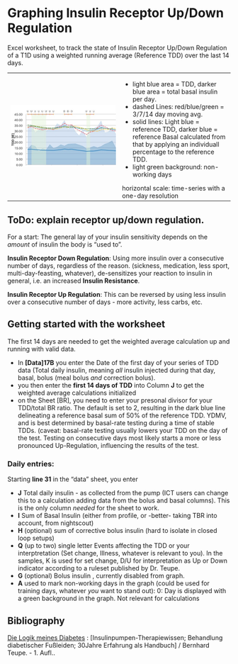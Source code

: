 # Graphing Insulin Receptor Up/Down Regulation
Excel worksheet, to track the state of Insulin Receptor Up/Down Regulation of a T1D using a weighted running average (Reference TDD) over the last 14 days.

<table>
 <tr><td width="50%">
 <img  src="img/TDD-and-Basal.jpg">
  </td>
  <td>
   <ul><li>  light blue area = TDD, darker blue area = total basal insulin per day. 
   </li><li> dashed Lines: red/blue/green = 3/7/14 day moving avg. 
   </li><li> solid lines: Light blue = reference TDD, darker blue = reference Basal calculated from that by applying an individuall percentage to the reference TDD. 
    </li><li>light green background: non-working days</li>
    </ul>
   horizontal scale: time-series with a one-day resolution
</td></tr></table>

## ToDo: explain receptor up/down regulation. 
For a start: The general lay of your insulin sensitivity depends on the *amount* of insulin the body is “used to”. 

**Insulin Receptor Down Regulation**:  Using more insulin over a consecutive number of days, regardless of the reason.
(sickness,  medication, less sport, multi-day-feasting, whatever), de-sensitizes your reaction to insulin in general,  i.e. an increased **Insulin Resistance**.

**Insulin Receptor Up Regulation**: This can be reversed by using less insulin over a consecutive number of days - more activity, less carbs, etc. 

## Getting started with the worksheet
The first 14 days are needed to get the weighted average calculation up and running with valid data.
* In **[Data]17B** you enter the Date of the first day of your series of TDD data (Total daily insulin, meaning *all* insulin injected during that day, basal, bolus (meal bolus *and*  correction bolus).
* you then enter  the **first 14 days of TDD** into Column **J** to get the weighted average calculations initialized
* on the Sheet [BR], you need to enter your presonal divisor for your TDD/total BR ratio. The default is set to 2, resulting in the dark blue line delineating a reference basal sum of 50% of the reference TDD. YDMV, and is best determined by basal-rate testing during a time of stable TDDs. (caveat: basal-rate testing usually lowers your TDD on the day of the test. Testing on consecutive days most likely starts a more or less pronounced Up-Regulation, influencing the results of the test. 

### Daily entries:
Starting **line 31** in the “data” sheet, you enter 
* **J** Total daily insulin - as collected from the pump (ICT users can change this to a calculation adding data from the bolus and basal columns). This is the only column *needed* for the sheet to work.
* **I** Sum of Basal Insulin (either from profile,  or  -better- taking TBR  into account, from nightscout)
* **H** (optional) sum of corrective bolus insulin (hard to isolate in closed loop setups)
* **Q** (up to two) single letter Events affecting the TDD or your interptretation (Set change, Illness, whatever is relevant to you). In the samples, K is used for set change, D/U for interpretation as Up or Down indicator according to a ruleset published by Dr. Teupe.
* **G** (optional) Bolus insulin , currently disabled from graph. 
* **A** used to mark non-working days in the graph (could be used for training days, whatever *you* want to stand out): 0: Day is displayed with a green background in the graph. Not relevant for calculations

## Bibliography
[Die Logik meines Diabetes](http://www.diabetesdorfalthausen.de/praxis/Content/buch.php) : [Insulinpumpen-Therapiewissen; Behandlung diabetischer Fußleiden; 30Jahre Erfahrung als Handbuch] / Bernhard Teupe. - 1. Aufl..
